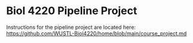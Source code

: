 # Biol 4220 Pipeline Project

Instructions for the pipeline project are located here:
https://github.com/WUSTL-Biol4220/home/blob/main/course_project.md
